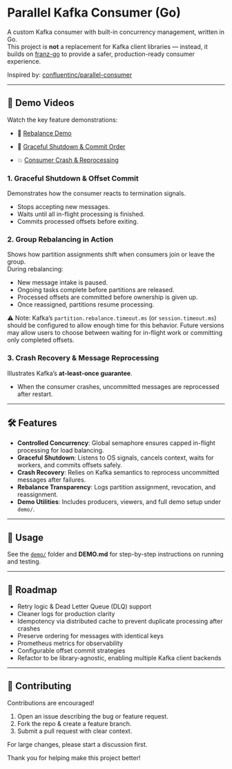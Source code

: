 # Parallel Kafka Consumer (Go)

A custom Kafka consumer with built-in concurrency management, written in Go.  
This project is **not** a replacement for Kafka client libraries — instead, it builds on [franz-go](https://github.com/twmb/franz-go) to provide a safer, production-ready consumer experience.  

Inspired by: [confluentinc/parallel-consumer](https://github.com/confluentinc/parallel-consumer)

---

## 🎥 Demo Videos

Watch the key feature demonstrations:

-   🔄 [Rebalance Demo](https://drive.google.com/file/d/1o6VeE-CprLgHEbe2uLJNLv6sFugga7_W/view?usp=drive_link)
    
-   🧹 [Graceful Shutdown & Commit Order](https://drive.google.com/file/d/1UW1iuMDkMZuvPTUWk4MyqiapM1VVc0fO/view?usp=drive_link)
    
-   💥 [Consumer Crash & Reprocessing](https://drive.google.com/file/d/1rn3jfzK_P4RE8eNU3GFrC6L3PZM3uet7/view?usp=drive_link)

### 1. Graceful Shutdown & Offset Commit
Demonstrates how the consumer reacts to termination signals.  
- Stops accepting new messages.  
- Waits until all in-flight processing is finished.  
- Commits processed offsets before exiting.  

### 2. Group Rebalancing in Action
Shows how partition assignments shift when consumers join or leave the group.  
During rebalancing:  
- New message intake is paused.  
- Ongoing tasks complete before partitions are released.  
- Processed offsets are committed before ownership is given up.  
- Once reassigned, partitions resume processing.  

⚠️ Note: Kafka’s `partition.rebalance.timeout.ms` (or `session.timeout.ms`) should be configured to allow enough time for this behavior. Future versions may allow users to choose between waiting for in-flight work or committing only completed offsets.

### 3. Crash Recovery & Message Reprocessing
Illustrates Kafka’s **at-least-once guarantee**.  
- When the consumer crashes, uncommitted messages are reprocessed after restart.  

---

## 🛠 Features

- **Controlled Concurrency**: Global semaphore ensures capped in-flight processing for load balancing.  
- **Graceful Shutdown**: Listens to OS signals, cancels context, waits for workers, and commits offsets safely.  
- **Crash Recovery**: Relies on Kafka semantics to reprocess uncommitted messages after failures.  
- **Rebalance Transparency**: Logs partition assignment, revocation, and reassignment.  
- **Demo Utilities**: Includes producers, viewers, and full demo setup under `demo/`.  

---

## 📁 Usage

See the [`demo/`](./demo) folder and **DEMO.md** for step-by-step instructions on running and testing.  

---

## 🚧 Roadmap

- Retry logic & Dead Letter Queue (DLQ) support  
- Cleaner logs for production clarity  
- Idempotency via distributed cache to prevent duplicate processing after crashes  
- Preserve ordering for messages with identical keys  
- Prometheus metrics for observability  
- Configurable offset commit strategies  
- Refactor to be library-agnostic, enabling multiple Kafka client backends  

---

## 🤝 Contributing

Contributions are encouraged!  

1. Open an issue describing the bug or feature request.  
2. Fork the repo & create a feature branch.  
3. Submit a pull request with clear context.  

For large changes, please start a discussion first.  

Thank you for helping make this project better!
